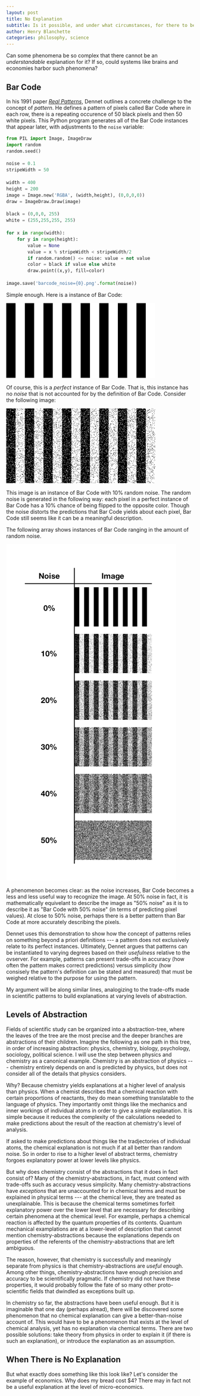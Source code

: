 ```yaml
---
layout: post
title: No Explanation
subtitle: Is it possible, and under what circumstances, for there to be no valid explanation of a phenomenon?
author: Henry Blanchette
categories: philosophy, science
---
```


Can some phenomena be so complex that there cannot be an _understandable_ explanation for it? If so, could systems like brains and economies harbor such phenomena?

## Bar Code

In his 1991 paper _[Real Patterns](https://ruccs.rutgers.edu/images/personal-zenon-pylyshyn/class-info/FP2012/FP2012_readings/Dennett_RealPatterns.pdf)_, Dennet outlines a concrete challenge to the concept of _pattern_. He defines a pattern of pixels called Bar Code where in each row, there is a repeating occurence of 50 black pixels and then 50 white pixels. This Python program generates all of the Bar Code instances that appear later, with adjustments to the `noise` variable:

```python
from PIL import Image, ImageDraw
import random
random.seed()

noise = 0.1
stripeWidth = 50

width = 400
height = 200
image = Image.new('RGBA', (width,height), (0,0,0,0))
draw = ImageDraw.Draw(image)

black = (0,0,0, 255)
white = (255,255,255, 255)

for x in range(width):
    for y in range(height):
        value = None
        value = x % stripeWidth < stripeWidth/2
        if random.random() <= noise: value = not value
        color = black if value else white
        draw.point((x,y), fill=color)

image.save('barcode_noise={0}.png'.format(noise))
```


Simple enough. Here is a instance of Bar Code:

![](/assets/barcode/barcode_noise=0.0.png)

Of course, this is a _perfect_ instance of Bar Code. That is, this instance has no _noise_ that is not accounted for by the definition of Bar Code. Consider the following image:

![](/assets/barcode/barcode_noise=0.1.png)

This image is an instance of Bar Code with 10% random noise. The random noise is generated in the following way: each pixel in a perfect instance of Bar Code has a 10% chance of being flipped to the opposite color. Though the noise distorts the predictions that Bar Code yields about each pixel, Bar Code still seems like it can be a meaningful description.

The following array shows instances of Bar Code ranging in the amount of random noise.

![](/assets/barcode/barcode-array.png)

A phenomenon becomes clear: as the noise increases, Bar Code becomes a less and less useful way to recognize the image. At 50% noise in fact, it is mathematically equivelant to describe the image as "50% noise" as it is to describe it as "Bar Code with 50% noise" (in terms of predicting pixel values). At close to 50% noise, perhaps there is a better pattern than Bar Code at more accurately describing the pixels.

Dennet uses this demonstration to show how the concept of patterns relies on something beyond a priori definitions --- a pattern does not exclusively relate to its perfect instances. Ultimately, Dennet argues that patterns can be instantiated to varying degrees based on their _usefulness_ relative to the ovserver. For example, patterns can present trade-offs in accuracy (how often the pattern makes correct predictions) versus simplicity (how consisely the pattern's definition can be stated and measured) that must be weighed relative to the purpose for using the pattern.

My argument will be along similar lines, analogizing to the trade-offs made in scientific patterns to build explanations at varying levels of abstraction.

## Levels of Abstraction

Fields of scientific study can be organized into a abstraction-tree, where the leaves of the tree are the most precise and the deeper branches are abstractions of their children. Imagine the following as one path in this tree, in order of increasing abstraction: physics, chemistry, biology, psychology, sociology, political science. I will use the step between physics and chemistry as a canonical example. Chemistry is an abstraction of physics --- chemistry entirely depends on and is predicted by physics, but does not consider all of the details that physics considers.

Why? Because chemistry yields explanations at a higher level of analysis than physics. When a chemist describes that a chemical reaction with certain proportions of reactants, they do mean something translatable to the language of physics. They importantly omit things like the mechanics and inner workings of individual atoms in order to give a _simple_ explanation. It is simple because it reduces the complexity of the calculations needed to make predictions about the result of the reaction at chemistry's level of analysis.

If asked to make predictions about things like the tradjectories of individual atoms, the chemical explanation is not much if at all better than random noise. So in order to rise to a higher level of abstract terms, chemistry forgoes explanatory power at lower levels like physics.

But why does chemistry consist of the abstractions that it does in fact consist of? Many of the chemistry-abstractions, in fact, must contend with trade-offs such as accuracy vesus simplicity. Many chemistry-abstractions have _exceptions_ that are unaccounted for in chemical terms and must be explained in physical terms --- at the chemical leve, they are treated as unexplainable. This is because the chemical terms sometimes forfeit explanatory power over the lower level that are necessary for describing certain phenomena at the chemical level. For example, perhaps a chemical reaction is affected by the quantum properties of its contents. Quantum mechanical examplations are at a lower-level of description that cannot mention chemistry-abstractions because the explanations depends on properties of the referents of the chemistry-abstractions that are left ambiguous.

The reason, however, that chemistry is successfully and meaningly separate from physics is that chemistry-abstractions are _useful_ enough. Among other things, chemistry-abstractions have enough precision and accuracy to be scientifically pragmatic. If chemistry did not have these properties, it would probably follow the fate of so many other proto-scientific fields that dwindled as exceptions built up.

In chemistry so far, the abstractions have been useful enough. But it is imaginable that one day (perhaps alread), there will be discovered some phenomenon that no chemical explanation can give a better-than-noise account of. This would have to be a phenomenon that exists at the level of chemical analysis, yet has no explanation via chemical terms. There are two possible solutions: take theory from physics in order to explain it (if there is such an explanation), or introduce the explanation as an assumption.

## When There is No Explanation

But what exactly does something like this look like? Let's consider the example of economics. Why does my bread cost $4? There may in fact not be a useful explanation at the level of micro-economics.
